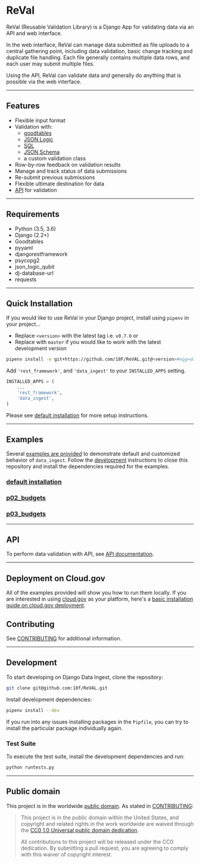 # ReVal

ReVal (Reusable Validation Library) is a Django App for validating data via an API and web interface.

In the web interface, ReVal can manage data submitted as file uploads to a central gathering point, including data validation, basic change tracking and duplicate file handling.  Each file generally contains multiple data rows, and each user may submit multiple files.

Using the API, ReVal can validate data and generally do anything that is possible via the web interface.

---

## Features

- Flexible input format
- Validation with:
  - [goodtables](https://github.com/frictionlessdata/goodtables-py)
  - [JSON Logic](https://github.com/QubitProducts/json-logic-py)
  - [SQL](https://sqlite.org/lang_keywords.html)
  - [JSON Schema](https://github.com/Julian/jsonschema)
  - a custom validation class
- Row-by-row feedback on validation results
- Manage and track status of data submissions
- Re-submit previous submissions
- Flexible ultimate destination for data
- [API](docs/api.md) for validation

---

## Requirements

* Python (3.5, 3.6)
* Django (2.2+)
* Goodtables
* pyyaml
* djangorestframework
* psycopg2
* json_logic_qubit
* dj-database-url
* requests

---

## Quick Installation

If you would like to use ReVal in your Django project, install using `pipenv` in your project...

- Replace `<version>` with the latest tag i.e. `v0.7.0` or
- Replace with `master` if you would like to work with the latest development version

```bash
pipenv install -e git+https://github.com/18F/ReVAL.git@<version>#egg=data-ingest
```

Add `'rest_framework'`, and `'data_ingest'` to your `INSTALLED_APPS` setting.

```python
INSTALLED_APPS = (
    ...
    'rest_framework',
    'data_ingest',
)
```

Please see [default installation](./examples/defaults/) for more setup instructions.

---

## Examples

Several [examples are provided](./examples/) to demonstrate default and customized behavior of  `data_ingest`.
Follow the [development](#development) instructions to close this repository and install the dependencies required for the examples.

### [default installation](examples/defaults/README.md)

### [p02_budgets](examples/p02_budgets/README.md)

### [p03_budgets](examples/p03_budgets/README.md)

---

## API

To perform data validation with API, see [API documentation](docs/api.md).

---

## Deployment on Cloud.gov

All of the examples provided will show you how to run them locally.  If you are interested in using [cloud.gov](https://cloud.gov) as your platform, here's a [basic installation guide on cloud.gov deployment](docs/cloud.gov.md).


## Contributing

See [CONTRIBUTING](CONTRIBUTING.md) for additional information.

---

## Development

To start developing on Django Data Ingest, clone the repository:

```bash
git clone git@github.com:18f/ReVAL.git
```

Install development dependencies:

```bash
pipenv install --dev
```

If you run into any issues installing packages in the `Pipfile`, you can try to install the particular package individually again.

### Test Suite

To execute the test suite, install the development dependencies and run:
```bash
python runtests.py
```

---

## Public domain

This project is in the worldwide [public domain](LICENSE.md). As stated in [CONTRIBUTING](CONTRIBUTING.md):

> This project is in the public domain within the United States, and copyright and related rights in the work worldwide are waived through the [CC0 1.0 Universal public domain dedication](https://creativecommons.org/publicdomain/zero/1.0/).
>
> All contributions to this project will be released under the CC0 dedication. By submitting a pull request, you are agreeing to comply with this waiver of copyright interest.

